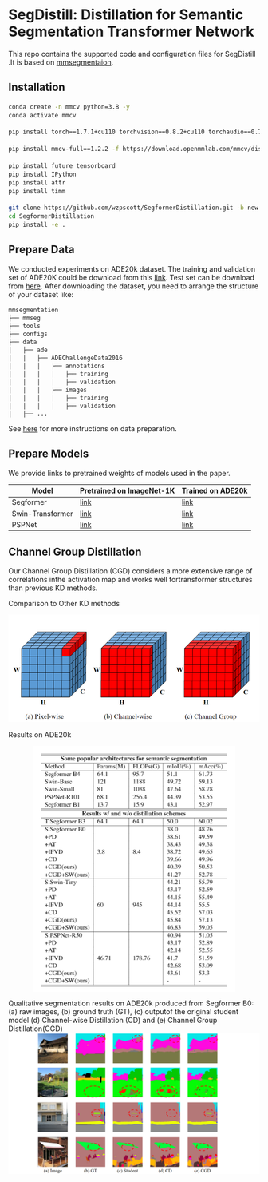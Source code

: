 # SegDistill: Distillation for Semantic Segmentation Transformer Network

This repo contains the supported code and configuration files for SegDistill .It is based on [mmsegmentaion](https://github.com/open-mmlab/mmsegmentation/tree/v0.11.0).

## Installation

```bash
conda create -n mmcv python=3.8 -y
conda activate mmcv

pip install torch==1.7.1+cu110 torchvision==0.8.2+cu110 torchaudio==0.7.2 -f https://download.pytorch.org/whl/torch_stable.html

pip install mmcv-full==1.2.2 -f https://download.openmmlab.com/mmcv/dist/cu110/torch1.7.0/index.html

pip install future tensorboard
pip install IPython
pip install attr
pip install timm

git clone https://github.com/wzpscott/SegformerDistillation.git -b new
cd SegformerDistillation
pip install -e .
```

## Prepare Data

We conducted experiments on ADE20k dataset. The training and validation set of ADE20K could be download from this [link](http://data.csail.mit.edu/places/ADEchallenge/ADEChallengeData2016.zip). Test set can be download from [here](http://data.csail.mit.edu/places/ADEchallenge/release_test.zip). After downloading the dataset, you need to arrange the structure of your dataset like:

```
mmsegmentation
├── mmseg
├── tools
├── configs
├── data
│   ├── ade
│   │   ├── ADEChallengeData2016
│   │   │   ├── annotations
│   │   │   │   ├── training
│   │   │   │   ├── validation
│   │   │   ├── images
│   │   │   │   ├── training
│   │   │   │   ├── validation
│   ├── ...
```

See [here](https://mmsegmentation.readthedocs.io/en/latest/dataset_prepare.html) for more instructions on data preparation.

## Prepare Models

We provide links to pretrained weights of models used in the paper.

| Model            | Pretrained on ImageNet-1K                                    | Trained on ADE20k                                            |
| ---------------- | ------------------------------------------------------------ | ------------------------------------------------------------ |
| Segformer        | [link](https://drive.google.com/drive/folders/1b7bwrInTW4VLEm27YawHOAMSMikga2Ia) | [link](https://drive.google.com/drive/folders/1GAku0G0iR9DsBxCbfENWMJ27c5lYUeQA) |
| Swin-Transformer | [link](https://github.com/SwinTransformer/storage/releases/download/v1.0.1/upernet_swin_base_patch4_window7_512x512.pth) | [link](https://github.com/SwinTransformer/storage/releases/download/v1.0.1/upernet_swin_base_patch4_window7_512x512.pth) |
| PSPNet           | [link](https://download.openmmlab.com/mmsegmentation/v0.5/pspnet/pspnet_r101-d8_512x512_80k_ade20k) | [link](https://download.openmmlab.com/mmsegmentation/v0.5/pspnet/pspnet_r101-d8_512x512_80k_ade20k/pspnet_r101-d8_512x512_80k_ade20k_20200614_031423-b6e782f0.pth) |

## Channel Group Distillation

Our Channel Group Distillation (CGD) considers a more extensive range of correlations inthe activation map and works well fortransformer structures than previous KD methods.

Comparison to Other KD methods

![Comparison to Other KD methods](figures/group_illu.png)

Results on ADE20k
<div  align="center">    
<img src="figures/Tab5_Results.png" style="zoom:75%;" align=center />
</div>

Qualitative segmentation results on ADE20k produced from Segformer B0: (a) raw images, (b) ground truth (GT), (c) outputof the original student model (d) Channel-wise Distillation (CD) and (e) Channel Group Distillation(CGD)
![Qualitative segmentation results](figures/quan_res.png)
